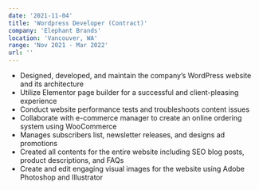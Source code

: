 ```yaml
---
date: '2021-11-04'
title: 'Wordpress Developer (Contract)'
company: 'Elephant Brands'
location: 'Vancouver, WA'
range: 'Nov 2021 - Mar 2022'
url: ''
---
```


- Designed, developed, and maintain the company’s WordPress website and its architecture
- Utilize Elementor page builder for a successful and client-pleasing experience
- Conduct website performance tests and troubleshoots content issues
- Collaborate with e-commerce manager to create an online ordering system using WooCommerce
- Manages subscribers list, newsletter releases, and designs ad promotions
- Created all contents for the entire website including SEO blog posts, product descriptions, and FAQs
- Create and edit engaging visual images for the website using Adobe Photoshop and Illustrator
